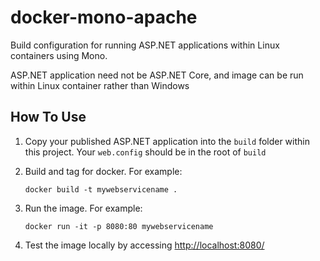 # docker-mono-apache

Build configuration for running ASP.NET applications within Linux
containers using Mono.

ASP.NET application need not be ASP.NET Core, and image can be run
within Linux container rather than Windows

## How To Use

1.  Copy your published ASP.NET application into the `build` folder
within this project. Your `web.config` should be in the root of `build`

2.  Build and tag for docker. For example:

        docker build -t mywebservicename .
        
3.  Run the image. For example:

        docker run -it -p 8080:80 mywebservicename
        
4.  Test the image locally by accessing <http://localhost:8080/>


